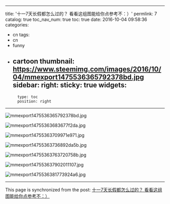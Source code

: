 
---
title: '十一7天长假都怎么过的？ 看看这组图能给你点参考不：）'
permlink: 7
catalog: true
toc_nav_num: true
toc: true
date: 2016-10-04 09:58:36
categories:
- cn
tags:
- cn
- funny
- cartoon
thumbnail: https://www.steemimg.com/images/2016/10/04/mmexport1475536365792378bd.jpg
sidebar:
    right:
        sticky: true
widgets:
    -
        type: toc
        position: right
---


![mmexport1475536365792378bd.jpg](https://www.steemimg.com/images/2016/10/04/mmexport1475536365792378bd.jpg)


![mmexport14755363683677f2da.jpg](https://www.steemimg.com/images/2016/10/04/mmexport14755363683677f2da.jpg)


![mmexport14755363709971e971.jpg](https://www.steemimg.com/images/2016/10/04/mmexport14755363709971e971.jpg)


![mmexport14755363736892da5b.jpg](https://www.steemimg.com/images/2016/10/04/mmexport14755363736892da5b.jpg)


![mmexport14755363763720758b.jpg](https://www.steemimg.com/images/2016/10/04/mmexport14755363763720758b.jpg)


![mmexport147553637902011107.jpg](https://www.steemimg.com/images/2016/10/04/mmexport147553637902011107.jpg)


![mmexport1475536381773924a6.jpg](https://www.steemimg.com/images/2016/10/04/mmexport1475536381773924a6.jpg)

- - -

This page is synchronized from the post: [十一7天长假都怎么过的？ 看看这组图能给你点参考不：）](https://steemit.com/@oflyhigh/7)
